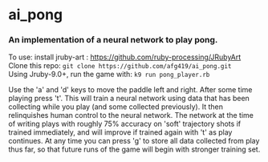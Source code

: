 # ai_pong

### An implementation of a neural network to play pong.  

To use: install jruby-art : https://github.com/ruby-processing/JRubyArt  
Clone this repo: `git clone https://github.com/afg419/ai_pong.git`  
Using Jruby-9.0+, run the game with: `k9 run pong_player.rb`  
  
Use the 'a' and 'd' keys to move the paddle left and right.  After some time playing press 't'.  This will train a neural network using data that has been collecting while you play (and some collected previously).  It then relinquishes human control to the neural network.  The network at the time of writing plays with roughly 75% accuracy on 'soft' trajectory shots if trained immediately, and will improve if trained again with 't' as play continues.  At any time you can press 'g' to store all data collected from play thus far, so that future runs of the game will begin with stronger training set.
